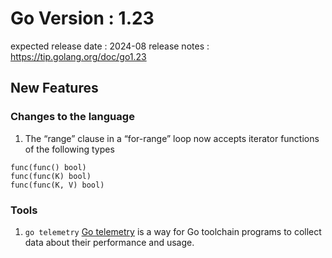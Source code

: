 # Go Version : 1.23
expected release date : 2024-08
release notes : https://tip.golang.org/doc/go1.23

## New Features
### Changes to the language
1. The “range” clause in a “for-range” loop now accepts iterator functions of the following types
```
func(func() bool)
func(func(K) bool)
func(func(K, V) bool)
```

### Tools
1. `go telemetry` [Go telemetry](https://tip.golang.org/doc/telemetry) is a way for Go toolchain programs to collect data about their performance and usage. 
